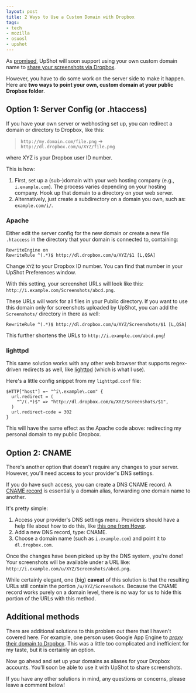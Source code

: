```yaml
---
layout: post
title: 2 Ways to Use a Custom Domain with Dropbox
tags:
- tech
- mozilla
- osuosl
- upshot
---
```


As [promised][domain-issue], UpShot will soon support using your own custom domain name to [share your screenshots via Dropbox][upshot-post].

However, you have to do some work on the server side to make it happen. Here are **two ways to point your own, custom domain at your public Dropbox folder**.

[domain-issue]: https://github.com/fwenzel/upshot/issues/16
[upshot-post]: /2012/11/27/upshot-osx-screenshot-sharing-with-dropbox/

Option 1: Server Config (or .htaccess)
--------------------------------------
If you have your own server or webhosting set up, you can redirect a domain or directory to Dropbox, like this:

> ``http://my.domain.com/file.png`` &rarr; ``http://dl.dropbox.com/u/XYZ/file.png``

where XYZ is your Dropbox user ID number.

This is how:

1. First, set up a (sub-)domain with your web hosting company (e.g., ``i.example.com``). The process varies depending on your hosting company. Hook up that domain to a directory on your web server.
2. Alternatively, just create a subdirectory on a domain you own, such as: ``example.com/i/``.

### Apache

Either edit the server config for the new domain or create a new file ``.htaccess`` in the directory that your domain is connected to, containing:

	RewriteEngine on
	RewriteRule ^(.*)$ http://dl.dropbox.com/u/XYZ/$1 [L,QSA]

Change ``XYZ`` to your Dropbox ID number. You can find that number in your UpShot Preferences window.

With this setting, your screenshot URLs will look like this: ``http://i.example.com/Screenshots/abcd.png``.

These URLs will work for all files in your Public directory. If you want to use this domain only for screenshots uploaded by UpShot, you can add the ``Screenshots/`` directory in there as well:

	RewriteRule ^(.*)$ http://dl.dropbox.com/u/XYZ/Screenshots/$1 [L,QSA]

This further shortens the URLs to ``http://i.example.com/abcd.png``!

### lighttpd

This same solution works with any other web browser that supports regex-driven redirects as well, like [lighttpd][lighttpd-redir] (which is what I use).

Here's a little config snippet from my ``lighttpd.conf`` file:

	$HTTP["host"] =~ "^i\.example\.com" {
	  url.redirect = (
	    "^/(.*)$" => "http://dl.dropbox.com/u/XYZ/Screenshots/$1",
	  )
	  url.redirect-code = 302
	}

[lighttpd-redir]: http://redmine.lighttpd.net/projects/1/wiki/docs_modredirect

This will have the same effect as the Apache code above: redirecting my personal domain to my public Dropbox.

Option 2: CNAME
---------------
There's another option that doesn't require any changes to your server. However, you'll need access to your provider's DNS settings.

If you do have such access, you can create a DNS CNAME record. A [CNAME record][cname-wp] is essentially a domain alias, forwarding one domain name to another.

[cname-wp]: http://en.wikipedia.org/wiki/CNAME_record

It's pretty simple:

1. Access your provider's DNS settings menu. Providers should have a help file about how to do this, like [this one from Hover][hover-dns].
2. Add a new DNS record, type: CNAME.
3. Choose a domain name (such as ``i.example.com``) and point it to ``dl.dropbox.com``.

[hover-dns]: https://help.hover.com/entries/21204757-how-to-edit-dns-records-a-cname-mx-txt-and-srv

Once the changes have been picked up by the DNS system, you're done! Your screenshots will be available under a URL like: ``http://i.example.com/u/XYZ/Screenshots/abcd.png``.

While certainly elegant, one (big) **caveat** of this solution is that the resulting URLs still contain the portion ``/u/XYZ/Screenshots``. Because the CNAME record works purely on a domain level, there is no way for us to hide this portion of the URLs with this method.

Additional methods
------------------
There are additional solutions to this problem out there that I haven't covered here. For example, one person uses Google App Engine to [*proxy* their domain to Dropbox][gae-proxy]. This was a little too complicated and inefficient for my taste, but it is certainly an option.

[gae-proxy]: http://code.google.com/p/dropbprox/

Now go ahead and set up your domains as aliases for your Dropbox accounts. You'll soon be able to use it with UpShot to share screenshots.

If you have any other solutions in mind, any questions or concerns, please leave a comment below!
